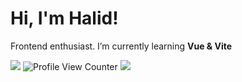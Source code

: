 # Hi, I'm Halid! 
Frontend enthusiast.
I’m currently learning **Vue & Vite**

[![](https://img.shields.io/twitter/follow/halidislm?style=social)](https://www.twitter.com/halidislm)
![Profile View Counter](https://komarev.com/ghpvc/?username=imhalid)
[![](https://img.shields.io/github/followers/imhalid?style=social)](https://www.github.com/imhalid)
<!-- [![](https://img.shields.io/badge/-open%20to%20work-gray?labelColor=green)](https://www.linkedin.com/in/imhalid001/) -->
